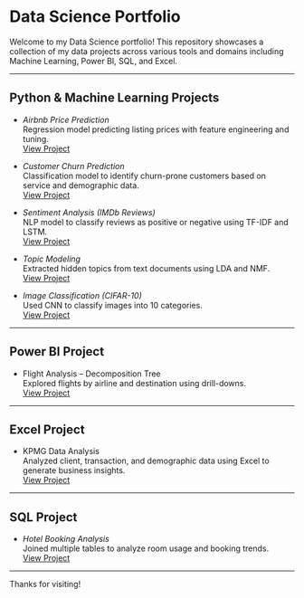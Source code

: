 # Data Science Portfolio

Welcome to my Data Science portfolio! This repository showcases a collection of my data projects across various tools and domains including Machine Learning, Power BI, SQL, and Excel.

---

## Python & Machine Learning Projects

- *Airbnb Price Prediction*  
  Regression model predicting listing prices with feature engineering and tuning.  
  [View Project](./Airbnb_Price_Prediction)

- *Customer Churn Prediction*  
  Classification model to identify churn-prone customers based on service and demographic data.  
  [View Project](./Customer_Churn_Prediction)

- *Sentiment Analysis (IMDb Reviews)*  
  NLP model to classify reviews as positive or negative using TF-IDF and LSTM.  
  [View Project](./Sentiment_Analysis)

- *Topic Modeling*  
  Extracted hidden topics from text documents using LDA and NMF.  
  [View Project](./Topic_Modeling)

- *Image Classification (CIFAR-10)*  
  Used CNN to classify images into 10 categories.  
  [View Project](./Image_Classification)

---

## Power BI Project

- Flight Analysis – Decomposition Tree  
  Explored flights by airline and destination using drill-downs.  
  [View Project](./PowerBI/Flight_Analysis)
---

## Excel Project

- KPMG Data Analysis  
  Analyzed client, transaction, and demographic data using Excel to generate business insights.  
  [View Project](./Excel/KPMG_Data_Analysis)
---

## SQL Project

- *Hotel Booking Analysis*  
  Joined multiple tables to analyze room usage and booking trends.  
  [View Project](./SQL/Hotel_Booking_Analysis)

---

Thanks for visiting!
